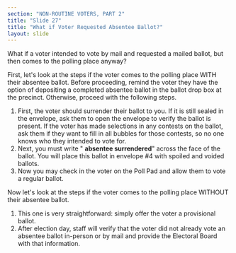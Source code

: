```yaml
---
section: "NON-ROUTINE VOTERS, PART 2"
title: "Slide 27"
title: "What if Voter Requested Absentee Ballot?"
layout: slide
---
```


What if a voter intended to vote by mail and requested a mailed ballot, but then comes to the polling place anyway?

First, let's look at the steps if the voter comes to the polling place WITH their absentee ballot. Before proceeding, remind the voter they have the option of depositing a completed absentee ballot in the ballot drop box at the precinct. Otherwise, proceed with the following steps.

1. First, the voter should surrender their ballot to you. If it is still sealed in the envelope, ask them to open the envelope to verify the ballot is present. If the voter has made selections in any contests on the ballot, ask them if they want to fill in all bubbles for those contests, so no one knows who they intended to vote for.
2. Next, you must write " **absentee surrendered**" across the face of the ballot. You will place this ballot in envelope #4 with spoiled and voided ballots.
3. Now you may check in the voter on the Poll Pad and allow them to vote a regular ballot.

Now let's look at the steps if the voter comes to the polling place WITHOUT their absentee ballot.

1. This one is very straightforward: simply offer the voter a provisional ballot.
2. After election day, staff will verify that the voter did not already vote an absentee ballot in-person or by mail and provide the Electoral Board with that information.
